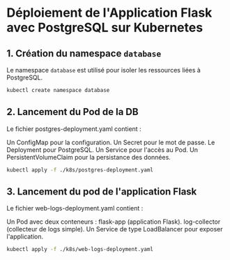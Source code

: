 # Déploiement de l'Application Flask avec PostgreSQL sur Kubernetes

## **1. Création du namespace `database`**
Le namespace `database` est utilisé pour isoler les ressources liées à PostgreSQL.

```bash
kubectl create namespace database
```
## **2. Lancement du Pod de la DB**
Le fichier postgres-deployment.yaml contient :

Un ConfigMap pour la configuration.
Un Secret pour le mot de passe.
Le Deployment pour PostgreSQL.
Un Service pour l'accès au Pod.
Un PersistentVolumeClaim pour la persistance des données.

```bash
kubectl apply -f ./k8s/postgres-deployment.yaml
```
## **3. Lancement du pod de l'application Flask**
Le fichier web-logs-deployment.yaml contient :

Un Pod avec deux conteneurs :
flask-app (application Flask).
log-collector (collecteur de logs simple).
Un Service de type LoadBalancer pour exposer l'application.
```bash
kubectl apply -f ./k8s/web-logs-deployment.yaml
```